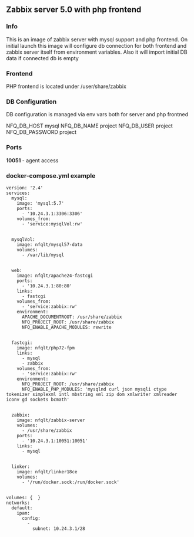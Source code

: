 
## Zabbix server 5.0 with php frontend
  
### Info
This is an image of zabbix server with mysql support and php frontend.
On initial launch this image will configure db connection for both frontend and zabbix server itself from environment variables. Also it will import initial DB data if connected db is empty

### Frontend
PHP frontend is located under /user/share/zabbix

### DB Configuration
DB configuration is managed via env vars both for server and php frontned

NFQ_DB_HOST     mysql
NFQ_DB_NAME     project
NFQ_DB_USER     project
NFQ_DB_PASSWORD project

### Ports
**10051** - agent access

### docker-compose.yml example
```
version: '2.4'
services:
  mysql:
    image: 'mysql:5.7'
    ports:
      - '10.24.3.1:3306:3306'
    volumes_from:
      - 'service:mysqlVol:rw'


  mysqlVol:
    image: nfqlt/mysql57-data
    volumes:
      - /var/lib/mysql


  web:
    image: nfqlt/apache24-fastcgi
    ports:
      - '10.24.3.1:80:80'
    links:
      - fastcgi
    volumes_from:
      - 'service:zabbix:rw'
    environment:
      APACHE_DOCUMENTROOT: /usr/share/zabbix
      NFQ_PROJECT_ROOT: /usr/share/zabbix
      NFQ_ENABLE_APACHE_MODULES: rewrite


  fastcgi:
    image: nfqlt/php72-fpm
    links:
      - mysql
      - zabbix
    volumes_from:
      - 'service:zabbix:rw'
    environment:
      NFQ_PROJECT_ROOT: /usr/share/zabbix
      NFQ_ENABLE_PHP_MODULES: 'mysqlnd curl json mysqli ctype tokenizer simplexml intl mbstring xml zip dom xmlwriter xmlreader iconv gd sockets bcmath'


  zabbix:
    image: nfqlt/zabbix-server
    volumes:
      - /usr/share/zabbix
    ports:
      - '10.24.3.1:10051:10051'
    links:
      - mysql


  linker:
    image: nfqlt/linker18ce
    volumes:
      - '/run/docker.sock:/run/docker.sock'


volumes: {  }
networks:
  default:
    ipam:
      config:
        -
          subnet: 10.24.3.1/28
```

